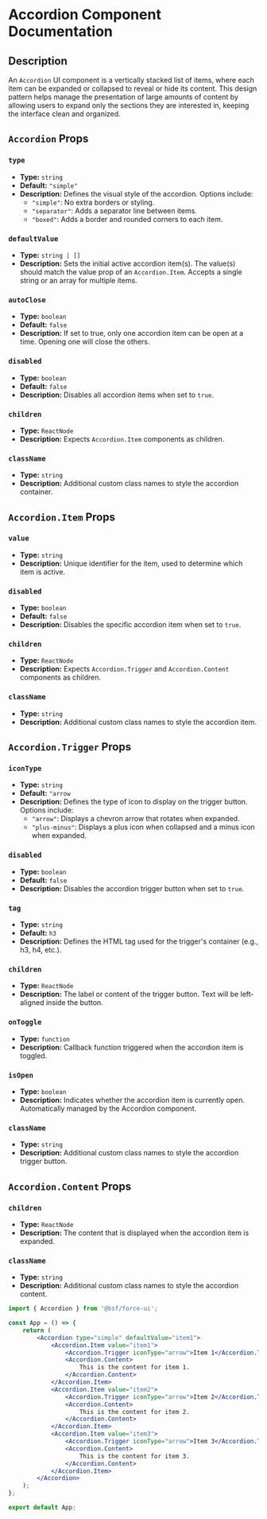 # Accordion Component Documentation

## Description

An `Accordion` UI component is a vertically stacked list of items, where each item can be expanded or collapsed to reveal or hide its content. This design pattern helps manage the presentation of large amounts of content by allowing users to expand only the sections they are interested in, keeping the interface clean and organized. 

## `Accordion` Props

### `type`
- **Type:** `string`
- **Default:** `"simple"`
- **Description:** Defines the visual style of the accordion. Options include:
  - `"simple"`: No extra borders or styling.
  - `"separator"`: Adds a separator line between items.
  - `"boxed"`: Adds a border and rounded corners to each item.

### `defaultValue`
- **Type:** `string | []`
- **Description:** Sets the initial active accordion item(s). The value(s) should match the value prop of an `Accordion.Item`. Accepts a single string or an array for multiple items.

### `autoClose`
- **Type:** `boolean`
- **Default:** `false`
- **Description:** If set to true, only one accordion item can be open at a time. Opening one will close the others.

### `disabled`
- **Type:** `boolean`
- **Default:** `false`
- **Description:** Disables all accordion items when set to `true`.

### `children`
- **Type:** `ReactNode`
- **Description:** Expects `Accordion.Item` components as children.

### `className`
- **Type:** `string`
- **Description:** Additional custom class names to style the accordion container.

## `Accordion.Item` Props

### `value`
- **Type:** `string`
- **Description:**  Unique identifier for the item, used to determine which item is active.

### `disabled`
- **Type:** `boolean`
- **Default:** `false`
- **Description:** Disables the specific accordion item when set to `true`.

### `children`
- **Type:** `ReactNode`
- **Description:** Expects `Accordion.Trigger` and `Accordion.Content` components as children.

### `className`
- **Type:** `string`
- **Description:** Additional custom class names to style the accordion item.

## `Accordion.Trigger` Props

### `iconType`
- **Type:** `string`
- **Default:** `"arrow`
- **Description:** Defines the type of icon to display on the trigger button. Options include:
  - `"arrow"`: Displays a chevron arrow that rotates when expanded.
  - `"plus-minus"`: Displays a plus icon when collapsed and a minus icon when expanded.

### `disabled`
- **Type:** `boolean`
- **Default:** `false`
- **Description:** Disables the accordion trigger button when set to `true`.

### `tag`
- **Type:** `string`
- **Default:** `h3`
- **Description:** Defines the HTML tag used for the trigger's container (e.g., h3, h4, etc.).

### `children`
- **Type:** `ReactNode`
- **Description:** The label or content of the trigger button. Text will be left-aligned inside the button.

### `onToggle`
- **Type:** `function`
- **Description:** Callback function triggered when the accordion item is toggled.

### `isOpen`
- **Type:** `boolean`
- **Description:** Indicates whether the accordion item is currently open. Automatically managed by the Accordion component.

### `className`
- **Type:** `string`
- **Description:** Additional custom class names to style the accordion trigger button.

## `Accordion.Content` Props

### `children`
- **Type:** `ReactNode`
- **Description:** The content that is displayed when the accordion item is expanded.

### `className`
- **Type:** `string`
- **Description:** Additional custom class names to style the accordion content.

```jsx
import { Accordion } from '@bsf/force-ui';

const App = () => {
    return (
        <Accordion type="simple" defaultValue="item1">
            <Accordion.Item value="item1">
                <Accordion.Trigger iconType="arrow">Item 1</Accordion.Trigger>
                <Accordion.Content>
                    This is the content for item 1.
                </Accordion.Content>
            </Accordion.Item>
            <Accordion.Item value="item2">
                <Accordion.Trigger iconType="arrow">Item 2</Accordion.Trigger>
                <Accordion.Content>
                    This is the content for item 2.
                </Accordion.Content>
            </Accordion.Item>
            <Accordion.Item value="item3">
                <Accordion.Trigger iconType="arrow">Item 3</Accordion.Trigger>
                <Accordion.Content>
                    This is the content for item 3.
                </Accordion.Content>
            </Accordion.Item>
        </Accordion>
    );
};

export default App;
```

